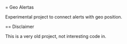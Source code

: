 = Geo Alertas

Experimental project to connect alerts with geo position.

== Disclaimer

This is a very old project, not interesting code in.